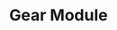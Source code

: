 ---
layout: default
title: Gear Module
nav_order: 7
parent: Core Modules
# grand_parent: Modules
---